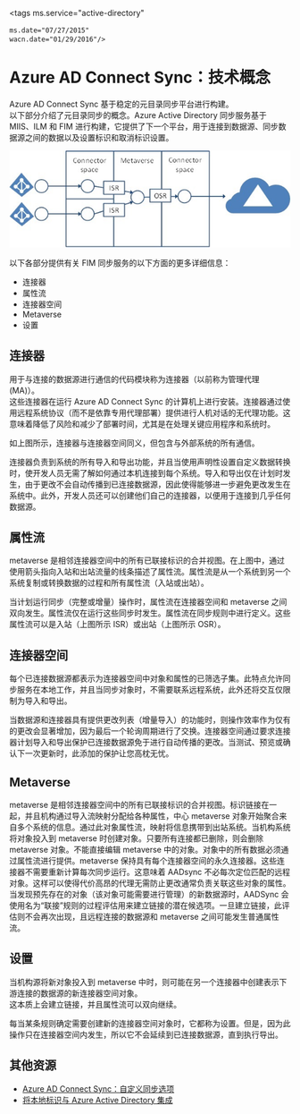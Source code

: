 <properties
	pageTitle="Azure AD Connect Sync：技术概念"
	description="说明 Azure AD Connect Sync 的技术概念"
	services="active-directory"
	documentationCenter=""
	authors="markusvi"
	manager="swadhwa"
	editor=""/>

<tags ms.service="active-directory"

	ms.date="07/27/2015"
	wacn.date="01/29/2016"/>


# Azure AD Connect Sync：技术概念

Azure AD Connect Sync 基于稳定的元目录同步平台进行构建。<br> 以下部分介绍了元目录同步的概念。Azure Active Directory 同步服务基于 MIIS、ILM 和 FIM 进行构建，它提供了下一个平台，用于连接到数据源、同步数据源之间的数据以及设置标识和取消标识设置。

![技术概念][1]
 


以下各部分提供有关 FIM 同步服务的以下方面的更多详细信息：

- 连接器 
- 属性流 
- 连接器空间 
- Metaverse 
- 设置 

 




## 连接器

用于与连接的数据源进行通信的代码模块称为连接器（以前称为管理代理 (MA)）。<br> 这些连接器在运行 Azure AD Connect Sync 的计算机上进行安装。连接器通过使用远程系统协议（而不是依靠专用代理部署）提供进行人机对话的无代理功能。这意味着降低了风险和减少了部署时间，尤其是在处理关键应用程序和系统时。

如上图所示，连接器与连接器空间同义，但包含与外部系统的所有通信。

连接器负责到系统的所有导入和导出功能，并且当使用声明性设置自定义数据转换时，使开发人员无需了解如何通过本机连接到每个系统。导入和导出仅在计划时发生，由于更改不会自动传播到已连接数据源，因此使得能够进一步避免更改发生在系统中。此外，开发人员还可以创建他们自己的连接器，以便用于连接到几乎任何数据源。
 




## 属性流

metaverse 是相邻连接器空间中的所有已联接标识的合并视图。在上图中，通过使用箭头指向入站和出站流量的线条描述了属性流。属性流是从一个系统到另一个系统复制或转换数据的过程和所有属性流（入站或出站）。

当计划运行同步（完整或增量）操作时，属性流在连接器空间和 metaverse 之间双向发生。属性流仅在运行这些同步时发生。属性流在同步规则中进行定义。这些属性流可以是入站（上图所示 ISR）或出站（上图所示 OSR）。
 

## 连接器空间

每个已连接数据源都表示为连接器空间中对象和属性的已筛选子集。此特点允许同步服务在本地工作，并且当同步对象时，不需要联系远程系统，此外还将交互仅限制为导入和导出。

当数据源和连接器具有提供更改列表（增量导入）的功能时，则操作效率作为仅有的更改会显著增加，因为最后一个轮询周期进行了交换。连接器空间通过要求连接器计划导入和导出保护已连接数据源免于进行自动传播的更改。当测试、预览或确认下一次更新时，此添加的保护让您高枕无忧。
 




## Metaverse

metaverse 是相邻连接器空间中的所有已联接标识的合并视图。标识链接在一起，并且机构通过导入流映射分配给各种属性，中心 metaverse 对象开始聚合来自多个系统的信息。通过此对象属性流，映射将信息携带到出站系统。当机构系统将对象投入到 metaverse 时创建对象。只要所有连接都已删除，则会删除 metaverse 对象。不能直接编辑 metaverse 中的对象。对象中的所有数据必须通过属性流进行提供。metaverse 保持具有每个连接器空间的永久连接器。这些连接器不需要重新计算每次同步运行。这意味着 AADsync 不必每次定位匹配的远程对象。这样可以使得代价高昂的代理无需防止更改通常负责关联这些对象的属性。当发现预先存在的对象（该对象可能需要进行管理）的新数据源时，AADSync 会使用名为“联接”规则的过程评估用来建立链接的潜在候选项。一旦建立链接，此评估则不会再次出现，且远程连接的数据源和 metaverse 之间可能发生普通属性流。
 




## 设置

当机构源将新对象投入到 metaverse 中时，则可能在另一个连接器中创建表示下游连接的数据源的新连接器空间对象。<br> 这本质上会建立链接，并且属性流可以双向继续。

每当某条规则确定需要创建新的连接器空间对象时，它都称为设置。但是，因为此操作只在连接器空间内发生，所以它不会延续到已连接数据源，直到执行导出。



## 其他资源

* [Azure AD Connect Sync：自定义同步选项](/documentation/articles/active-directory-aadconnectsync-whatis)
* [将本地标识与 Azure Active Directory 集成](/documentation/articles/active-directory-aadconnect)
 
<!--Image references-->
[1]: ./media/active-directory-aadsync-technical-concepts/ic750598.png

<!---HONumber=71-->
